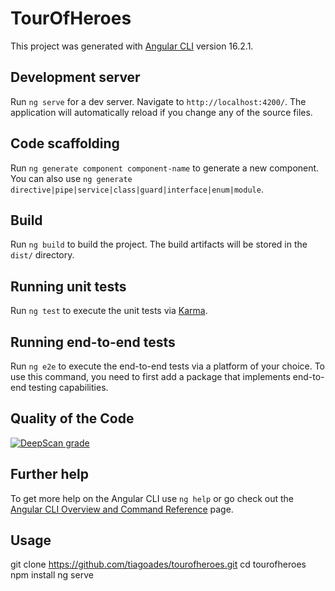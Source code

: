 # TourOfHeroes

This project was generated with [Angular CLI](https://github.com/angular/angular-cli) version 16.2.1.

## Development server

Run `ng serve` for a dev server. Navigate to `http://localhost:4200/`. The application will automatically reload if you change any of the source files.

## Code scaffolding

Run `ng generate component component-name` to generate a new component. You can also use `ng generate directive|pipe|service|class|guard|interface|enum|module`.

## Build

Run `ng build` to build the project. The build artifacts will be stored in the `dist/` directory.

## Running unit tests

Run `ng test` to execute the unit tests via [Karma](https://karma-runner.github.io).

## Running end-to-end tests

Run `ng e2e` to execute the end-to-end tests via a platform of your choice. To use this command, you need to first add a package that implements end-to-end testing capabilities.

## Quality of the Code

[![DeepScan grade](https://deepscan.io/api/teams/22051/projects/25390/branches/794283/badge/grade.svg)](https://deepscan.io/dashboard#view=project&tid=22051&pid=25390&bid=794283)

## Further help

To get more help on the Angular CLI use `ng help` or go check out the [Angular CLI Overview and Command Reference](https://angular.io/cli) page.

## Usage

git clone https://github.com/tiagoades/tourofheroes.git
cd tourofheroes
npm install
ng serve

